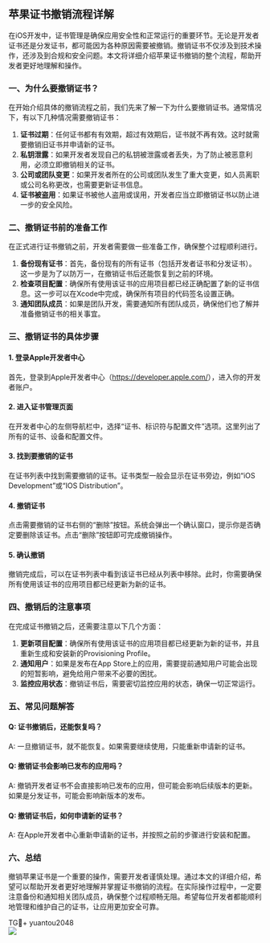 ## 苹果证书撤销流程详解

在iOS开发中，证书管理是确保应用安全性和正常运行的重要环节。无论是开发者证书还是分发证书，都可能因为各种原因需要被撤销。撤销证书不仅涉及到技术操作，还涉及到合规和安全问题。本文将详细介绍苹果证书撤销的整个流程，帮助开发者更好地理解和操作。

### 一、为什么要撤销证书？

在开始介绍具体的撤销流程之前，我们先来了解一下为什么要撤销证书。通常情况下，有以下几种情况需要撤销证书：

1. **证书过期**：任何证书都有有效期，超过有效期后，证书就不再有效。这时就需要撤销旧证书并申请新的证书。
2. **私钥泄露**：如果开发者发现自己的私钥被泄露或者丢失，为了防止被恶意利用，必须立即撤销相关的证书。
3. **公司或团队变更**：如果开发者所在的公司或团队发生了重大变更，如人员离职或公司名称更改，也需要更新证书信息。
4. **证书被盗用**：如果证书被他人盗用或误用，开发者应当立即撤销证书以防止进一步的安全风险。

### 二、撤销证书前的准备工作

在正式进行证书撤销之前，开发者需要做一些准备工作，确保整个过程顺利进行。

1. **备份现有证书**：首先，备份现有的所有证书（包括开发者证书和分发证书）。这一步是为了以防万一，在撤销证书后还能恢复到之前的环境。
2. **检查项目配置**：确保所有使用该证书的应用项目都已经正确配置了新的证书信息。这一步可以在Xcode中完成，确保所有项目的代码签名设置正确。
3. **通知团队成员**：如果是团队开发，需要通知所有团队成员，确保他们也了解并准备撤销证书的相关事宜。

### 三、撤销证书的具体步骤

#### 1. 登录Apple开发者中心

首先，登录到Apple开发者中心（<https://developer.apple.com/>），进入你的开发者账户。

#### 2. 进入证书管理页面

在开发者中心的左侧导航栏中，选择“证书、标识符与配置文件”选项。这里列出了所有的证书、设备和配置文件。

#### 3. 找到要撤销的证书

在证书列表中找到需要撤销的证书。证书类型一般会显示在证书旁边，例如“iOS Development”或“IOS Distribution”。

#### 4. 撤销证书

点击需要撤销的证书右侧的“删除”按钮。系统会弹出一个确认窗口，提示你是否确定要删除该证书。点击“删除”按钮即可完成撤销操作。

#### 5. 确认撤销

撤销完成后，可以在证书列表中看到该证书已经从列表中移除。此时，你需要确保所有使用该证书的应用项目都已经更新为新的证书。

### 四、撤销后的注意事项

在完成证书撤销之后，还需要注意以下几个方面：

1. **更新项目配置**：确保所有使用该证书的应用项目都已经更新为新的证书，并且重新生成和安装新的Provisioning Profile。
2. **通知用户**：如果是发布在App Store上的应用，需要提前通知用户可能会出现的短暂影响，避免给用户带来不必要的困扰。
3. **监控应用状态**：撤销证书后，需要密切监控应用的状态，确保一切正常运行。

### 五、常见问题解答

#### Q: 证书撤销后，还能恢复吗？
A: 一旦撤销证书，就不能恢复。如果需要继续使用，只能重新申请新的证书。

#### Q: 撤销证书会影响已发布的应用吗？
A: 撤销开发者证书不会直接影响已发布的应用，但可能会影响后续版本的更新。如果是分发证书，可能会影响新版本的发布。

#### Q: 撤销证书后，如何申请新的证书？
A: 在Apple开发者中心重新申请新的证书，并按照之前的步骤进行安装和配置。

### 六、总结

撤销苹果证书是一个重要的操作，需要开发者谨慎处理。通过本文的详细介绍，希望可以帮助开发者更好地理解并掌握证书撤销的流程。在实际操作过程中，一定要注意备份和通知相关团队成员，确保整个过程顺畅无阻。希望每位开发者都能顺利地管理和维护自己的证书，让应用更加安全可靠。

TG💪+ yuantou2048  
![](https://github.com/user-attachments/assets/b096be7b-4918-425d-a280-69484dc5cd6f)